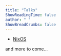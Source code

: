 ```yaml
---
title: "Talks"
ShowReadingTime: false
author: " "
ShowBreadCrumbs: false
---
```


- [NixOS](https://dylanj.xyz/nixos-talk/)

and more to come...
